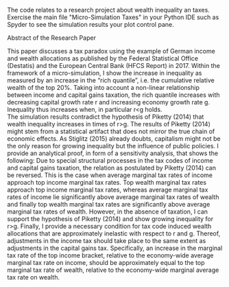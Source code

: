 The code relates to a research project about wealth inequality an taxes. Exercise the main file "Micro-Simulation Taxes" in your Python IDE such as Spyder to see the simulation results your plot control pane.

Abstract of the Research Paper

This paper discusses a tax paradox using the example of German income and wealth allocations as published by the Federal Statistical Office (Destatis) and the European Central Bank (HFCS Report) in 2017. Within the framework of a micro-simulation, I show the increase in inequality as measured by an increase in the “rich quantile”, i.e. the cumulative relative wealth of the top 20%. Taking into account a non-linear relationship between income and capital gains taxation, the rich quantile increases with decreasing capital growth rate r and increasing economy growth rate g. Inequality thus increases when, in particular r<g holds.  
The simulation results contradict the hypothesis of Piketty (2014) that wealth inequality increases in times of r>g. The results of Piketty (2014) might stem from a statistical artifact that does not mirror the true chain of economic effects. As Stiglitz (2015) already doubts, capitalism might not be the only reason for growing inequality but the influence of public policies. 
I provide an analytical proof, in form of a sensitivity analysis, that shows the following: Due to special structural processes in the tax codes of income and capital gains taxation, the relation as postulated by Piketty (2014) can be reversed. This is the case when average marginal tax rates of income approach top income marginal tax rates. Top wealth marginal tax rates approach top income marginal tax rates, whereas average marginal tax rates of income lie significantly above average marginal tax rates of wealth and finally top wealth marginal tax rates are significantly above average marginal tax rates of wealth. However, in the absence of taxation, I can support the hypothesis of Piketty (2014) and show growing inequality for r>g. 
Finally, I provide a necessary condition for tax code induced wealth allocations that are approximately inelastic with respect to r and g. Thereof, adjustments in the income tax should take place to the same extent as adjustments in the capital gains tax. Specifically, an increase in the marginal tax rate of the top income bracket, relative to the economy-wide average marginal tax rate on income, should be approximately equal to the top marginal tax rate of wealth, relative to the economy-wide marginal average tax rate on wealth.
